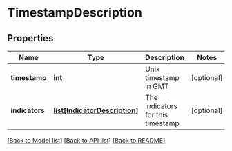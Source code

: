 # TimestampDescription

## Properties
Name | Type | Description | Notes
------------ | ------------- | ------------- | -------------
**timestamp** | **int** | Unix timestamp in GMT | [optional] 
**indicators** | [**list[IndicatorDescription]**](IndicatorDescription.md) | The indicators for this timestamp | [optional] 

[[Back to Model list]](../README.md#documentation-for-models) [[Back to API list]](../README.md#documentation-for-api-endpoints) [[Back to README]](../README.md)


